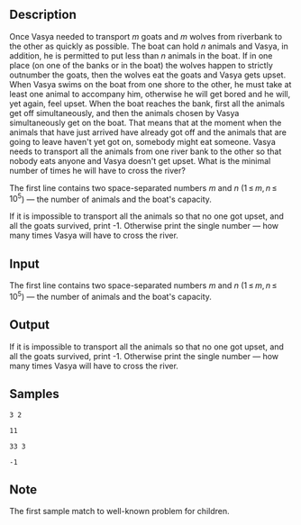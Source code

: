 ## Description

<div><p>Once Vasya needed to transport <span class="tex-span"><i>m</i></span> goats and <span class="tex-span"><i>m</i></span> wolves from riverbank to the other as quickly as possible. The boat can hold <span class="tex-span"><i>n</i></span> animals and Vasya, in addition, he is permitted to put less than <span class="tex-span"><i>n</i></span> animals in the boat. If in one place (on one of the banks or in the boat) the wolves happen to strictly outnumber the goats, then the wolves eat the goats and Vasya gets upset. When Vasya swims on the boat from one shore to the other, he must take at least one animal to accompany him, otherwise he will get bored and he will, yet again, feel upset. When the boat reaches the bank, first all the animals get off simultaneously, and then the animals chosen by Vasya simultaneously get on the boat. That means that at the moment when the animals that have just arrived have already got off and the animals that are going to leave haven't yet got on, somebody might eat someone. Vasya needs to transport all the animals from one river bank to the other so that nobody eats anyone and Vasya doesn't get upset. What is the minimal number of times he will have to cross the river?</p></div><div class="input-specification"><p>The first line contains two space-separated numbers <span class="tex-span"><i>m</i></span> and <span class="tex-span"><i>n</i></span> (<span class="tex-span">1 ≤ <i>m</i>, <i>n</i> ≤ 10<sup class="upper-index">5</sup></span>) — the number of animals and the boat's capacity.</p></div><div class="output-specification"><p>If it is impossible to transport all the animals so that no one got upset, and all the goats survived, print -1. Otherwise print the single number — how many times Vasya will have to cross the river.</p></div>


## Input

<p>The first line contains two space-separated numbers <span class="tex-span"><i>m</i></span> and <span class="tex-span"><i>n</i></span> (<span class="tex-span">1 ≤ <i>m</i>, <i>n</i> ≤ 10<sup class="upper-index">5</sup></span>) — the number of animals and the boat's capacity.</p>


## Output

<p>If it is impossible to transport all the animals so that no one got upset, and all the goats survived, print -1. Otherwise print the single number — how many times Vasya will have to cross the river.</p>


## Samples

```input1
3 2

```

```output1
11

```






```input2
33 3

```

```output2
-1

```




## Note

<p>The first sample match to well-known problem for children.</p>

